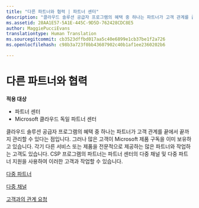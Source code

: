 ```yaml
---
title: "다른 파트너와 협력 | 파트너 센터"
description: "클라우드 솔루션 공급자 프로그램의 혜택 중 하나는 파트너가 고객 관계를 끝에서 끝까지 관리할 수 있다는 점입니다."
ms.assetid: 28AA1E57-5A1E-445C-9D5D-762428CDC8E5
author: MaggiePucciEvans
translationtype: Human Translation
ms.sourcegitcommit: cb3523dffbd017aa5c40e6899e1cb37be1f2a726
ms.openlocfilehash: c98b3a723f0bb43607902c40b1af1ee2360202b6

---
```


# 다른 파트너와 협력

**적용 대상**

-  파트너 센터
-  Microsoft 클라우드 독일 파트너 센터

클라우드 솔루션 공급자 프로그램의 혜택 중 하나는 파트너가 고객 관계를 끝에서 끝까지 관리할 수 있다는 점입니다. 그러나 많은 고객이 Microsoft 제품 구독을 이미 보유하고 있습니다. 각기 다른 서비스 또는 제품을 전문적으로 제공하는 많은 파트너와 작업하는 고객도 있습니다. CSP 프로그램의 파트너는 파트너 센터의 다중 채널 및 다중 파트너 지원을 사용하여 이러한 고객과 작업할 수 있습니다.

[다중 파트너](multipartner.md)

[다중 채널](multichannel.md)

[고객과의 관계 요청](request-a-relationship-with-a-customer.md)

 

 






<!--HONumber=Jan17_HO2-->


